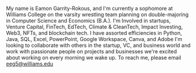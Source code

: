 My name is Eamon Garrity-Rokous, and I'm currently a sophomore at Williams College on the varsity wrestling team planning on double-majoring in Computer Science and Economics (B.A.).
I'm Involved in startups, Venture Capital, FinTech, EdTech, Climate & CleanTech, Impact Investing, Web3, NFTs, and blockchain tech.
I have assorted efficiencies in Python, Java, SQL, Excel, PowerPoint, Google Workspace, Canva, and Adobe
I'm looking to collaborate with others in the startup, VC, and business world and work with passionate people on projects and businesses we're excited about working on every morning we wake up.
To reach me, please email eeg5@williams.edu
